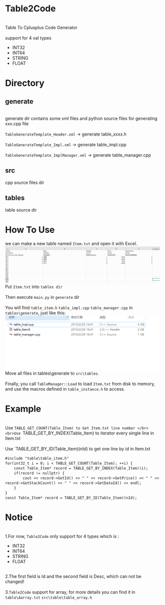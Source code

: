 # Table2Code
<br>Table To Cplusplus Code Generator</br>
<br>support for 4 val types<br>
* INT32
* INT64
* STRING
* FLOAT


# Directory
## generate
<br>generate dir contains some xml files and python source files for generating xxx.cpp file</br>
<br>`TableGenerateTemplate_Header.xml` -> generate table_xxxx.h</br>
<br>`TableGenerateTemplate_Impl.xml`   -> generate table_impl.cpp</br>
<br>`TableGenerateTemplate_ImplManager.xml` -> generate table_manager.cpp</br>
## src
cpp source files dir
## tables
table source dir

# How To Use
we can make a new table named `Item.txt` and open it with Excel.
![Excel](https://github.com/SixDayCoder/MarkDownIMG/blob/master/table2code/1.png)
<br>Put `Item.txt` into `tables dir`</br>
<br>Then execute `main.py` in `generate` dir</br>
<br>You will find `table_item.h` `table_impl.cpp` `table_manager.cpp` in `tables\generate`, just like this:
![Excel](https://github.com/SixDayCoder/MarkDownIMG/blob/master/table2code/2.png)
<br>Move all files in tables\generate to `src\tables`.</br>
<br>Finally, you call `TableManager::Load` to load `Item.txt` from disk to memory, and use the macros defined in `table_instance.h` to access.</br>

# Example
<br>Use `TABLE_GET_COUNT(Table_Item) to Get Item.txt line number </br>
<br>Use `TABLE_GET_BY_INDEX(Table_Item) to iterator every single line in Item.txt </br>
<br>Use `TABLE_GET_BY_ID(Table_Item)(nId) to get one line by id in Item.txt </br>

```
#include "table\table_item.h"
for(int32_t i = 0; i < TABLE_GET_COUNT(Table_Item); ++i) {
    const Table_Item* record = TABLE_GET_BY_INDEX(Table_Item)(i);
    if(record != nullptr) {
        cout << record->GetId() << " " << record->GetPrice() << " " << record->GetStackCount() << " " << record->GetDataId() << endl;
    }
}
const Table_Item* record = TABLE_GET_BY_ID(Table_Item)(nId);
```

# Notice
<br>1.For now, `Table2Code` only support for 4 types which is :</br>
* INT32
* INT64
* STRING
* FLOAT

<br>2.The first field is Id and the second field is Desc, which can not be changed!</br>
<br>3.`Table2Code` support for array, for more details you can find it in `table\Aarray.txt` `src\table\table_array.h`